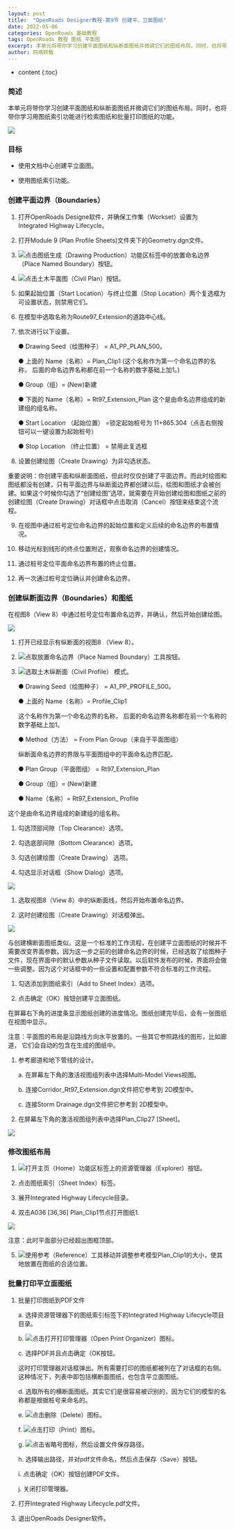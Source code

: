 ```yaml
---
layout: post
title:  "OpenRoads Designer教程-第9节 创建平、立面图纸"
date: 2022-05-06
categories: OpenRoads 基础教程
tags: OpenRoads 教程 图纸 平面图
excerpt: 本单元将带你学习创建平面图纸和纵断面图纸并微调它们的图纸布局。同时，也将带你学习用图纸索引功能进行检索图纸和批量打印图纸的功能。
author: 网络转载
---
```

* content
{:toc}

### 简述 

本单元将带你学习创建平面图纸和纵断面图纸并微调它们的图纸布局。同时，也将带你学习用图纸索引功能进行检索图纸和批量打印图纸的功能。

![](/img/gif/mstn-mesh.gif)
 
### 目标

- 使用文档中心创建平立面图。 

- 使用图纸索引功能。 

### 创建平面边界（Boundaries）

1. 打开OpenRoads Designe软件，并确保工作集（Workset）设置为Integrated Highway Lifecycle。

2. 打开Module 9 (Plan Profile Sheets)文件夹下的Geometry.dgn文件。

3. ![](/img/2022/2022-09-06-14-17-46.png)点击图纸生成（Drawing Production）功能区标签中的放置命名边界（Place Named Boundary）按钮。

4. ![](/img/2022/2022-09-06-14-17-56.png)点击土木平面图（Civil Plan）按钮。

5. 如果起始位置（Start Location）与终止位置（Stop Location）两个复选框为可设置状态，则禁用它们。

6. 在模型中选取名称为Route97_Extension的道路中心线。

7. 依次进行以下设置。

    ● Drawing Seed（绘图种子） = A1_PP_PLAN_500。

    ● 上面的 Name（名称）= Plan_Clip1 (这个名称作为第一个命名边界的名称， 后面的命名边界名称都在前一个名称的数字基础上加1。)

    ● Group（组）= (New)新建

    ● 下面的 Name（名称）= Rt97_Extension_Plan 这个是由命名边界组成的新建组的组名称。

    ● Start Location （起始位置） =锁定起始桩号为 11+865.304（点击右侧按钮可以一键设置为起始桩号）

    ● Stop Location （终止位置） = 禁用此复选框

8. 设置创建绘图（Create Drawing）为非勾选状态。

重要说明：你创建平面和纵断面图纸，但此时仅仅创建了平面边界。而此时绘图和图纸都没有创建，只有平面边界与纵断面边界都创建以后，绘图和图纸才会被创建。如果这个时候你勾选了“创建绘图”选项，就需要在开始创建绘图和图纸之前的创建绘图（Create Drawing）对话框中点击取消（Cancel）按钮来结束这个流程。

9. 在视图中通过桩号定位命名边界的起始位置和定义后续的命名边界的布置情况。

10. 移动光标到线形的终点位置附近，观察命名边界的创建情况。

11. 通过桩号定位平面命名边界布置的终止位置。

12. 再一次通过桩号定位确认并创建命名边界。 
 
### 创建纵断面边界（Boundaries）和图纸

在视图8（View 8）中通过桩号定位布置命名边界，并确认，然后开始创建绘图。

![](/img/2022/2022-09-03-14-05-33.png)

1. 打开已经显示有纵断面的视图8 （View 8）。

2. ![](/img/2022/2022-09-06-14-18-42.png)点取放置命名边界（Place Named Boundary）工具按钮。

3. ![](/img/2022/2022-09-06-14-18-53.png)选取土木纵断面（Civil Profile） 模式。 

    ● Drawing Seed（绘图种子） = A1_PP_PROFILE_500。

    ● 上面的 Name（名称）= Profile_Clip1

    这个名称作为第一个命名边界的名称， 后面的命名边界名称都在前一个名称的数字基础上加1。

    ● Method（方法） = From Plan Group（来自于平面图组）

    纵断面命名边界的界限与平面图组中的平面命名边界匹配。

    ● Plan Group（平面图组） = Rt97_Extension_Plan

    ● Group（组）= (New)新建

    ● Name（名称）= Rt97_Extension_ Profile

这个是由命名边界组成的新建组的组名称。

1. 勾选顶部间隙（Top Clearance）选项。

2. 勾选底部间隙（Bottom Clearance）选项。

3. 勾选创建绘图（Create Drawing） 选项。

4. 勾选显示对话框（Show Dialog）选项。

![](/img/2022/2022-09-03-14-05-55.png)

1. 选取视图8（View 8）中的纵断面线，然后开始布置命名边界。

2. 这时创建绘图（Create Drawing）对话框弹出。

![](/img/2022/2022-09-03-14-06-16.png)
  
与创建横断面图纸类似，这是一个标准的工作流程，在创建平立面图纸的时候并不需要改变界面参数。因为这一步之前的创建命名边界的时候，已经选取了绘图种子文件，现在界面中的默认参数从种子文件读取。以后软件发布的时候，界面将会做一些调整。因为这个对话框中的一些设置和配置参数不符合标准的工作流程。

1. 勾选添加到图纸索引（Add to Sheet Index）选项。

2. 点击确定（OK）按钮创建平立面图纸。

在屏幕右下角的进度条显示图纸创建的进度情况。图纸创建完毕后，会有一张图纸在视图中显示。

注意：平面图的布局是沿路线方向水平放置的。一些其它参照路线的图形，比如廊道， 它们会自动的包含在生成的图纸中。

1. 参考廊道和地下管线的设计。

    a. 在屏幕左下角的激活视图组列表中选择Multi‐Model Views视图。

    b. 连接Corridor_Rt97_Extension.dgn文件把它参考到 2D模型中。

    c. 连接Storm Drainage.dgn文件把它参考到 2D模型中。

2. 在屏幕左下角的激活视图组列表中选择Plan_Clip27 [Sheet]。

![](/img/2022/2022-09-03-14-06-28.png)

### 修改图纸布局

1. ![](/img/2022/2022-09-06-14-19-17.png)打开主页（Home）功能区标签上的资源管理器（Explorer）按钮。

2. 点击图纸索引（Sheet Index）标签。

3. 展开Integrated Highway Lifecycle目录。

4. 双击A036 [36,36] Plan_Clip1节点打开图纸1.

![](/img/2022/2022-09-03-14-06-37.png)
 
注意：此时平面部分已经超出图框顶部。

5. ![](/img/2022/2022-09-06-14-19-32.png)使用参考（Reference）工具移动并调整参考模型Plan_Clip1的大小，使其地放置在图纸的合适位置。

### 批量打印平立面图纸 

1. 批量打印图纸到PDF文件

    a. 选择资源管理器下的图纸索引标签下的Integrated Highway Lifecycle项目目录。

    b. ![](/img/2022/2022-09-06-14-19-49.png)点击打开打印管理器（Open Print Organizer）图标。

    c. 选择PDF并且点击确定（OK按钮。

    这时打印管理器对话框弹出。所有需要打印的图纸都被列在了对话框的右侧。这种情况下，列表中即包括横断面图纸，也包含平立面图纸。

    d. 选取所有的横断面图纸。其实它们是很容易被识别的，因为它们的模型的名称都是根据桩号来命名的。

    e. ![](/img/2022/2022-09-06-14-20-01.png)点击删除（Delete）图标。

    f. ![](/img/2022/2022-09-06-14-20-09.png)点击打印（Print）图标。

    g. ![](/img/2022/2022-09-06-14-20-19.png)点击省略号图标，然后设置文件保存路径。

    h. 选择输出路径，并对pdf文件命名，然后点击保存（Save）按钮。

    i. 点击确定（OK）按钮创建PDF文件。

    j. 关闭打印管理器。
 
2. 打开Integrated Highway Lifecycle.pdf文件。

3. 退出OpenRoads Designer软件。